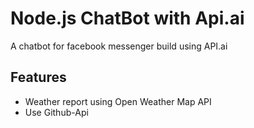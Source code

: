 # Node.js ChatBot with Api.ai
A chatbot for facebook messenger build using API.ai
## Features 
* Weather report using Open Weather Map API
* Use Github-Api 

